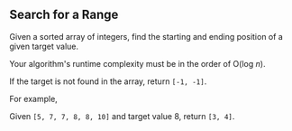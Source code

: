 ## Search for a Range

Given a sorted array of integers, find the starting and ending position of a given target value.

Your algorithm's runtime complexity must be in the order of O(log *n*).

If the target is not found in the array, return `[-1, -1]`.

For example,

Given `[5, 7, 7, 8, 8, 10]` and target value 8,
return `[3, 4]`.

